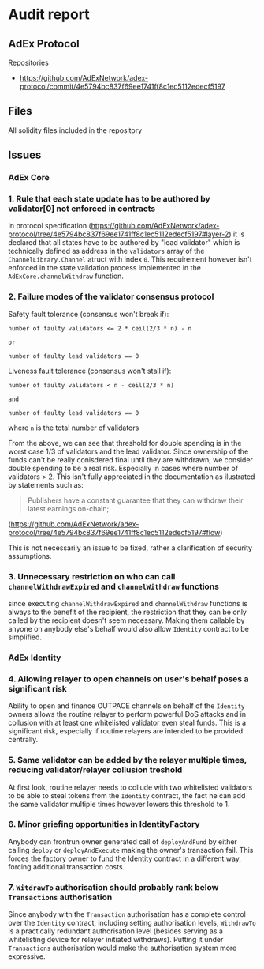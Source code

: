 # Audit report
## AdEx Protocol
Repositories
- https://github.com/AdExNetwork/adex-protocol/commit/4e5794bc837f69ee1741ff8c1ec5112edecf5197

## Files

All solidity files included in the repository

## Issues

### AdEx Core

### 1. Rule that each state update has to be authored by validator[0] not enforced in contracts

In protocol specification (https://github.com/AdExNetwork/adex-protocol/tree/4e5794bc837f69ee1741ff8c1ec5112edecf5197#layer-2) it is declared that all states have to be authored by "lead validator" which is technically defined as address in the `validators` array of the `ChannelLibrary.Channel` atruct with index `0`. This requirement however isn't enforced in the state validation process implemented in the `AdExCore.channelWithdraw` function.

### 2. Failure modes of the validator consensus protocol

Safety fault tolerance (consensus won't break if):

	number of faulty validators <= 2 * ceil(2/3 * n) - n

	or

	number of faulty lead validators == 0

Liveness fault tolerance (consensus won't stall if):

	number of faulty validators < n - ceil(2/3 * n)

	and

	number of faulty lead validators == 0

where `n` is the total number of validators

From the above, we can see that threshold for double spending is in the worst case 1/3 of validators and the lead validator. Since ownership of the funds can't be really conisdered final until they are withdrawn, we consider double spending to be a real risk. Especially in cases where number of validators > 2. This isn't fully appreciated in the documentation as ilustrated by statements such as:

> Publishers have a constant guarantee that they can withdraw their latest earnings on-chain;

(https://github.com/AdExNetwork/adex-protocol/tree/4e5794bc837f69ee1741ff8c1ec5112edecf5197#flow)

This is not necessarily an issue to be fixed, rather a clarification of security assumptions.

### 3. Unnecessary restriction on who can call `channelWithdrawExpired` and `channelWithdraw` functions

since executing `channelWithdrawExpired` and `channelWithdraw` functions is always to the benefit of the recipient, the restriction that they can be only called by the recipient doesn't seem necessary. Making them callable by anyone on anybody else's behalf would also allow `Identity` contract to be simplified.

### AdEx Identity

### 4. Allowing relayer to open channels on user's behalf poses a significant risk

Ability to open and finance OUTPACE channels on behalf of the `Identity` owners allows the routine relayer to perform powerful DoS attacks and in collusion with at least one whitelisted validator even steal funds. This is a significant risk, especially if routine relayers are intended to be provided centrally.

### 5. Same validator can be added by the relayer multiple times, reducing validator/relayer collusion treshold

At first look, routine relayer needs to collude with two whitelisted validators to be able to steal tokens from the `Identity` contract, the fact he can add the same validator multiple times however lowers this threshold to 1.

### 6. Minor griefing opportunities in IdentityFactory

Anybody can frontrun owner generated call of `deployAndFund` by either calling `deploy` or `deployAndExecute` making the owner's transaction fail. This forces the factory owner to fund the Identity contract in a different way, forcing additional transaction costs.

### 7. `WitdrawTo` authorisation should probably rank below `Transactions` authorisation

Since anybody with the `Transaction` authorisation has a complete control over the `Identity` contract, including setting authorisation levels, `WithdrawTo` is a practically redundant authorisation level (besides serving as a whitelisting device for relayer initiated withdraws). Putting it under `Transactions` authorisation would make the authorisation system more expressive.
